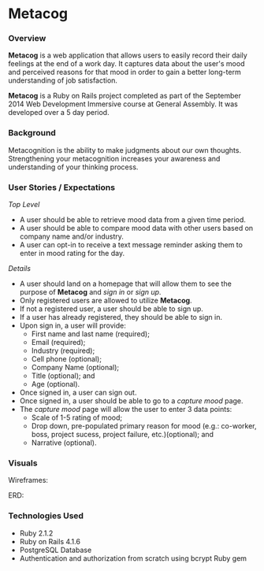 Metacog
=======

### Overview

**Metacog** is a web application that allows users to easily record their daily feelings at the end of a work day. It captures data about the user's mood and perceived reasons for that mood in order to gain a better long-term understanding of job satisfaction.

**Metacog** is a Ruby on Rails project completed as part of the September 2014 Web Development Immersive course at General Assembly. It was developed over a 5 day period.

### Background
Metacognition is the ability to make judgments  about our own thoughts. Strengthening your metacognition increases your awareness and understanding of your thinking process. 

### User Stories / Expectations
*Top Level*

* A user should be able to retrieve mood data from a given time period.
* A user should be able to compare mood data with other users based on company name and/or industry.
* A user can opt-in to receive a text message reminder asking them to enter in mood rating for the day.

*Details*

* A user should land on a homepage that will allow them to see the purpose of **Metacog** and *sign in* or *sign up*.
* Only registered users are allowed to utilize **Metacog**.
* If not a registered user, a user should be able to sign up.
* If a user has already registered, they should be able to sign in.
* Upon sign in, a user will provide:
    * First name and last name (required);
    * Email (required);
    * Industry (required);
    * Cell phone (optional);
    * Company Name (optional); 
    * Title (optional); and
    * Age (optional).
* Once signed in, a user can sign out.
* Once signed in, a user should be able to go to a *capture mood* page.
* The *capture mood* page will allow the user to enter 3 data points:
    * Scale of 1-5 rating of mood;
    * Drop down, pre-populated primary reason for mood (e.g.: co-worker, boss, project sucess, project failure, etc.)(optional); and
    * Narrative (optional).

### Visuals
Wireframes: 

ERD: 


### Technologies Used
* Ruby 2.1.2
* Ruby on Rails 4.1.6
* PostgreSQL Database
* Authentication and authorization from scratch using bcrypt Ruby gem
